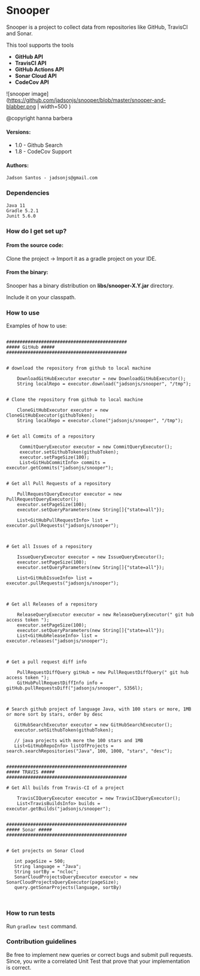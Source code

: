 # Snooper

Snooper is a project to collect data from repositories like GitHub, TravisCI and Sonar.

This tool supports the tools
  - **GitHub API**
  - **TravisCI API** 
  - **GitHub Actions API**
  - **Sonar Cloud API**
  - **CodeCov API**

![snooper image](https://github.com/jadsonjs/snooper/blob/master/snooper-and-blabber.png | width=500 )

@copyright hanna barbera

#### Versions: 

 - 1.0 - Github Search
 - 1.8 - CodeCov Support

#### Authors:

    Jadson Santos - jadsonjs@gmail.com
    
    
### Dependencies
    
    Java 11
    Gradle 5.2.1
    Junit 5.6.0
    
### How do I get set up?

#### From the source code:

   Clone the project -> Import it as a gradle project on your IDE.

#### From the binary:

   Snooper has a binary distribution on **libs/snooper-X.Y.jar** directory.
   
   Include it on your classpath.    
    

### How to use

Examples of how to use:

```

#############################################
##### GitHub #####
#############################################


# download the repository from github to local machine
    
    DownloadGitHubExecutor executor = new DownloadGitHubExecutor();
    String localRepo = executor.download("jadsonjs/snooper", "/tmp");


# Clone the repository from github to local machine
    
    CloneGitHubExecutor executor = new CloneGitHubExecutor(githubToken);
    String localRepo = executor.clone("jadsonjs/snooper", "/tmp");
    

# Get all Commits of a repository

     CommitQueryExecutor executor = new CommitQueryExecutor();
     executor.setGithubToken(githubToken);
     executor.setPageSize(100);
     List<GitHubCommitInfo> commits = executor.getCommits("jadsonjs/snooper");


# Get all Pull Requests of a repository

    PullRequestQueryExecutor executor = new PullRequestQueryExecutor();
    executor.setPageSize(100);
    executor.setQueryParameters(new String[]{"state=all"});
    
    List<GitHubPullRequestInfo> list =  executor.pullRequests("jadsonjs/snooper");



# Get all Issues of a repository

    IssueQueryExecutor executor = new IssueQueryExecutor();
    executor.setPageSize(100);
    executor.setQueryParameters(new String[]{"state=all"});
    
    List<GitHubIssueInfo> list =  executor.pullRequests("jadsonjs/snooper");
    
    

# Get all Releases of a repository

    ReleaseQueryExecutor executor = new ReleaseQueryExecutor(" git hub access token ");
    executor.setPageSize(100);
    executor.setQueryParameters(new String[]{"state=all"});
    List<GitHubReleaseInfo> list =  executor.releases("jadsonjs/snooper");



# Get a pull request diff info

    PullRequestDiffQuery gitHub = new PullRequestDiffQuery(" git hub access token ");
    GitHubPullRequestDiffInfo info =  gitHub.pullRequestsDiff("jadsonjs/snooper", 5356l);



# Search github project of language Java, with 100 stars or more, 1MB or more sort by stars, order by desc

   GitHubSearchExecutor executor = new GitHubSearchExecutor();
   executor.setGithubToken(githubToken);

   // java projects with more the 100 stars and 1MB
   List<GitHubRepoInfo> listOfProjects = search.searchRepositories("Java", 100, 1000, "stars", "desc");   


#############################################
##### TRAVIS #####
#############################################

# Get All builds from Travis-CI of a project

    TravisCIQueryExecutor executor = new TravisCIQueryExecutor();
    List<TravisBuildsInfo> builds = executor.getBuilds("jadsonjs/snooper");


#############################################
##### Sonar #####
#############################################


# Get projects on Sonar Cloud

   int pageSize = 500;
   String language = "Java";
   String sortBy = "ncloc";
   SonarCloudProjectsQueryExecutor executor = new SonarCloudProjectsQueryExecutor(pageSize);
   query.getSonarProjects(language, sortBy)



```

### How to run tests

 Run ```gradlew test``` command.
 
  
### Contribution guidelines

Be free to implement new queries or correct bugs and submit pull requests. Since, you write a correlated Unit Test that prove that your implementation is correct.

 

